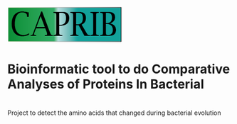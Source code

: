 
![](tutorial/images/caprib.png)
# Bioinformatic tool to do Comparative Analyses of Proteins In Bacterial <h1> 
Project to detect the amino acids that changed during bacterial evolution
